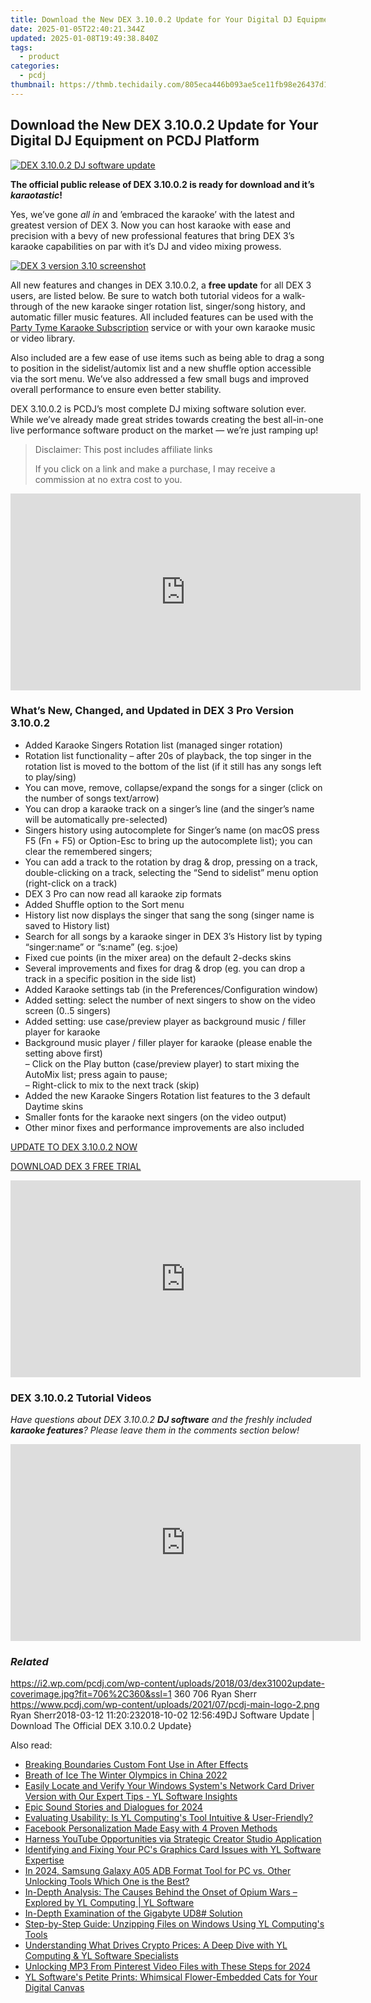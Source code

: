 ```yaml
---
title: Download the New DEX 3.10.0.2 Update for Your Digital DJ Equipment on PCDJ Platform
date: 2025-01-05T22:40:21.344Z
updated: 2025-01-08T19:49:38.840Z
tags:
  - product
categories:
  - pcdj
thumbnail: https://thmb.techidaily.com/805eca446b093ae5ce11fb98e26437d115f412aa3eb3971cf8c85804bd7c66ed.jpg
---
```


## Download the New DEX 3.10.0.2 Update for Your Digital DJ Equipment on PCDJ Platform

[![DEX 3.10.0.2 DJ software update](https://i2.wp.com/pcdj.com/wp-content/uploads/2018/03/dex31002update-coverimage.jpg?resize=706%2C321&ssl=1)](https://i2.wp.com/pcdj.com/wp-content/uploads/2018/03/dex31002update-coverimage.jpg?fit=706%2C360&ssl=1 "DEX 3.10.0.2 DJ software update")

**The official public release of DEX 3.10.0.2 is ready for download and it’s _karaotastic_!**

Yes, we’ve gone _all in_ and ’embraced the karaoke’ with the latest and greatest version of DEX 3\. Now you can host karaoke with ease and precision with a bevy of new professional features that bring DEX 3’s karaoke capabilities on par with it’s DJ and video mixing prowess.

[![DEX 3 version 3.10 screenshot](https://i0.wp.com/pcdj.com/wp-content/uploads/2018/02/newdex310-karaoke-screenshot.jpg?fit=300%2C169&ssl=1 "DEX 3 version 3.10 screenshot")](https://www.youtube.com/watch?v=mnL1Fkqig%5FY&t=2s)

All new features and changes in DEX 3.10.0.2, a **free update** for all DEX 3 users, are listed below. Be sure to watch both tutorial videos for a walk-through of the new karaoke singer rotation list, singer/song history, and automatic filler music features. All included features can be used with the [Party Tyme Karaoke Subscription](https://tools.techidaily.com/pcdj/products/) service or with your own karaoke music or video library.

Also included are a few ease of use items such as being able to drag a song to position in the sidelist/automix list and a new shuffle option accessible via the sort menu. We’ve also addressed a few small bugs and improved overall performance to ensure even better stability.

DEX 3.10.0.2 is PCDJ’s most complete DJ mixing software solution ever. While we’ve already made great strides towards creating the best all-in-one live performance software product on the market — we’re just ramping up!

>  Disclaimer: This post includes affiliate links
>
>  If you click on a link and make a purchase, I may receive a commission at no extra cost to you.
>

<!-- affiliate ads begin -->
<iframe width="560" height="315" src="https://www.youtube.com/embed/jjGL9wFdlbo?si=Vb1JgZqRXNc03UGG" title="YouTube video player" frameborder="0" allow="accelerometer; autoplay; clipboard-write; encrypted-media; gyroscope; picture-in-picture; web-share" referrerpolicy="strict-origin-when-cross-origin" allowfullscreen></iframe>
<!-- affiliate ads end -->

### What’s New, Changed, and Updated in DEX 3 Pro Version 3.10.0.2

* Added Karaoke Singers Rotation list (managed singer rotation)
* Rotation list functionality – after 20s of playback, the top singer in the rotation list is moved to the bottom of the list (if it still has any songs left to play/sing)
* You can move, remove, collapse/expand the songs for a singer (click on the number of songs text/arrow)
* You can drop a karaoke track on a singer’s line (and the singer’s name will be automatically pre-selected)
* Singers history using autocomplete for Singer’s name (on macOS press F5 (Fn + F5) or Option-Esc to bring up the autocomplete list); you can clear the remembered singers;
* You can add a track to the rotation by drag & drop, pressing <ENTER> on a track, double-clicking on a track, selecting the “Send to sidelist” menu option (right-click on a track)
* DEX 3 Pro can now read all karaoke zip formats
* Added Shuffle option to the Sort menu
* History list now displays the singer that sang the song (singer name is saved to History list)
* Search for all songs by a karaoke singer in DEX 3’s History list by typing “singer:name” or “s:name” (eg. s:joe)
* Fixed cue points (in the mixer area) on the default 2-decks skins
* Several improvements and fixes for drag & drop (eg. you can drop a track in a specific position in the side list)
* Added Karaoke settings tab (in the Preferences/Configuration window)
* Added setting: select the number of next singers to show on the video screen (0..5 singers)
* Added setting: use case/preview player as background music / filler player for karaoke
* Background music player / filler player for karaoke (please enable the setting above first)  
– Click on the Play button (case/preview player) to start mixing the AutoMix list; press again to pause;  
– Right-click to mix to the next track (skip)
* Added the new Karaoke Singers Rotation list features to the 3 default Daytime skins
* Smaller fonts for the karaoke next singers (on the video output)
* Other minor fixes and performance improvements are also included

[UPDATE TO DEX 3.10.0.2 NOW](https://tools.techidaily.com/pcdj/products/)

[DOWNLOAD DEX 3 FREE TRIAL](https://tools.techidaily.com/pcdj/products/)

<!-- affiliate ads begin -->
<iframe width="560" height="315" src="https://www.youtube.com/embed/oB9V7rZzotw?si=d4xrCbq1jKHXGAWN" title="YouTube video player" frameborder="0" allow="accelerometer; autoplay; clipboard-write; encrypted-media; gyroscope; picture-in-picture; web-share" referrerpolicy="strict-origin-when-cross-origin" allowfullscreen></iframe>
<!-- affiliate ads end -->

### DEX 3.10.0.2 Tutorial Videos

_Have questions about DEX 3.10.0.2 **DJ software** and the freshly included **karaoke features**? Please leave them in the comments section below!_ 

<!-- affiliate ads begin -->
<iframe width="560" height="315" src="https://www.youtube.com/embed/PUDdKOsEN74?si=tkZf-KVinjuwmgx9" title="YouTube video player" frameborder="0" allow="accelerometer; autoplay; clipboard-write; encrypted-media; gyroscope; picture-in-picture; web-share" referrerpolicy="strict-origin-when-cross-origin" allowfullscreen></iframe>
<!-- affiliate ads end -->

### _Related_

https://i2.wp.com/pcdj.com/wp-content/uploads/2018/03/dex31002update-coverimage.jpg?fit=706%2C360&ssl=1 360 706 Ryan Sherr https://www.pcdj.com/wp-content/uploads/2021/07/pcdj-main-logo-2.png Ryan Sherr2018-03-12 11:20:232018-10-02 12:56:49DJ Software Update | Download The Official DEX 3.10.0.2 Update}

<ins class="adsbygoogle"
     style="display:block"
     data-ad-format="autorelaxed"
     data-ad-client="ca-pub-7571918770474297"
     data-ad-slot="1223367746"></ins>

<ins class="adsbygoogle"
     style="display:block"
     data-ad-client="ca-pub-7571918770474297"
     data-ad-slot="8358498916"
     data-ad-format="auto"
     data-full-width-responsive="true"></ins>

<span class="atpl-alsoreadstyle">Also read:</span>
<div><ul>
<li><a href="https://article-posts.techidaily.com/breaking-boundaries-custom-font-use-in-after-effects/"><u>Breaking Boundaries Custom Font Use in After Effects</u></a></li>
<li><a href="https://extra-information.techidaily.com/breath-of-ice-the-winter-olympics-in-china-2022/"><u>Breath of Ice The Winter Olympics in China 2022</u></a></li>
<li><a href="https://win-exclusive.techidaily.com/easily-locate-and-verify-your-windows-systems-network-card-driver-version-with-our-expert-tips-yl-software-insights/"><u>Easily Locate and Verify Your Windows System's Network Card Driver Version with Our Expert Tips - YL Software Insights</u></a></li>
<li><a href="https://fox-direct.techidaily.com/epic-sound-stories-and-dialogues-for-2024/"><u>Epic Sound Stories and Dialogues for 2024</u></a></li>
<li><a href="https://win-exclusive.techidaily.com/evaluating-usability-is-yl-computings-tool-intuitive-and-user-friendly/"><u>Evaluating Usability: Is YL Computing's Tool Intuitive & User-Friendly?</u></a></li>
<li><a href="https://facebook.techidaily.com/facebook-personalization-made-easy-with-4-proven-methods/"><u>Facebook Personalization Made Easy with 4 Proven Methods</u></a></li>
<li><a href="https://youtube-zero.techidaily.com/ss-youtube-opportunities-via-strategic-creator-studio-application/"><u>Harness YouTube Opportunities via Strategic Creator Studio Application</u></a></li>
<li><a href="https://win-exclusive.techidaily.com/identifying-and-fixing-your-pcs-graphics-card-issues-with-yl-software-expertise/"><u>Identifying and Fixing Your PC's Graphics Card Issues with YL Software Expertise</u></a></li>
<li><a href="https://android-frp.techidaily.com/in-2024-samsung-galaxy-a05-adb-format-tool-for-pc-vs-other-unlocking-tools-which-one-is-the-best-by-drfone-android/"><u>In 2024, Samsung Galaxy A05 ADB Format Tool for PC vs. Other Unlocking Tools Which One is the Best?</u></a></li>
<li><a href="https://win-exclusive.techidaily.com/in-depth-analysis-the-causes-behind-the-onset-of-opium-wars-explored-by-yl-computing-yl-software/"><u>In-Depth Analysis: The Causes Behind the Onset of Opium Wars – Explored by YL Computing | YL Software</u></a></li>
<li><a href="https://hardware-updates.techidaily.com/in-depth-examination-of-the-gigabyte-ud8-solution/"><u>In-Depth Examination of the Gigabyte UD8# Solution</u></a></li>
<li><a href="https://win-exclusive.techidaily.com/step-by-step-guide-unzipping-files-on-windows-using-yl-computings-tools/"><u>Step-by-Step Guide: Unzipping Files on Windows Using YL Computing's Tools</u></a></li>
<li><a href="https://win-exclusive.techidaily.com/understanding-what-drives-crypto-prices-a-deep-dive-with-yl-computing-and-yl-software-specialists/"><u>Understanding What Drives Crypto Prices: A Deep Dive with YL Computing & YL Software Specialists</u></a></li>
<li><a href="https://some-guidance.techidaily.com/unlocking-mp3-from-pinterest-video-files-with-these-steps-for-2024/"><u>Unlocking MP3 From Pinterest Video Files with These Steps for 2024</u></a></li>
<li><a href="https://win-exclusive.techidaily.com/yl-softwares-petite-prints-whimsical-flower-embedded-cats-for-your-digital-canvas/"><u>YL Software's Petite Prints: Whimsical Flower-Embedded Cats for Your Digital Canvas</u></a></li>
</ul></div>

